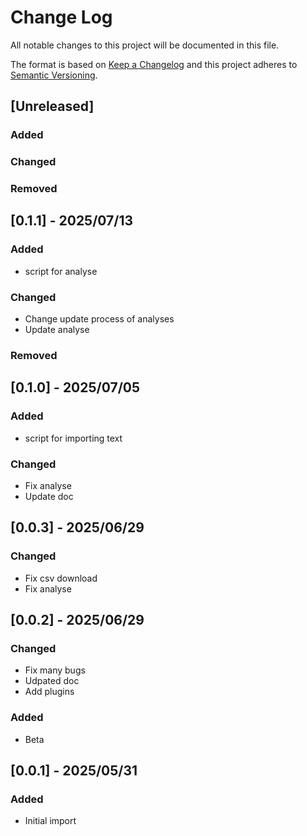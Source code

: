 # Change Log

All notable changes to this project will be documented in this file.

The format is based on [Keep a Changelog](http://keepachangelog.com/)
and this project adheres to [Semantic Versioning](http://semver.org/).

## [Unreleased]

### Added

### Changed

### Removed


## [0.1.1] - 2025/07/13

### Added

- script for analyse

### Changed

- Change update process of analyses
- Update analyse

### Removed

## [0.1.0] - 2025/07/05

### Added

- script for importing text

### Changed

- Fix analyse
- Update doc

## [0.0.3] - 2025/06/29

### Changed

- Fix csv download
- Fix analyse


## [0.0.2] - 2025/06/29

### Changed

- Fix many bugs
- Udpated doc
- Add plugins

### Added

- Beta


## [0.0.1] - 2025/05/31

### Added

- Initial import

